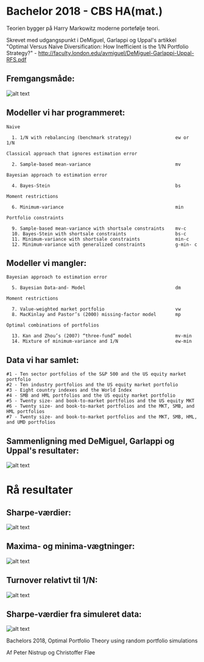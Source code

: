 # Bachelor 2018 - CBS HA(mat.)

Teorien bygger på Harry Markowitz moderne portefølje teori.

Skrevet med udgangspunkt i DeMiguel, Garlappi og Uppal's artikkel "Optimal Versus Naive Diversification:
How Inefficient is the 1/N Portfolio Strategy?" - http://faculty.london.edu/avmiguel/DeMiguel-Garlappi-Uppal-RFS.pdf

## Fremgangsmåde:

![alt text](https://i.imgur.com/30MzHSK.png)

## Modeller vi har programmeret:

```
Naive
  
  1. 1/N with rebalancing (benchmark strategy)                ew or 1/N
  
Classical approach that ignores estimation error
  
  2. Sample-based mean-variance                               mv
  
Bayesian approach to estimation error
  
  4. Bayes-Stein                                              bs
  
Moment restrictions
  
  6. Minimum-variance                                         min
  
Portfolio constraints
  
  9. Sample-based mean-variance with shortsale constraints    mv-c
  10. Bayes-Stein with shortsale constraints                  bs-c
  11. Minimum-variance with shortsale constraints             min-c
  12. Minimum-variance with generalized constraints           g-min- c
```

## Modeller vi mangler:

```
Bayesian approach to estimation error
  
  5. Bayesian Data-and- Model                                 dm

Moment restrictions
  
  7. Value-weighted market portfolio                          vw
  8. MacKinlay and Pastor’s (2000) missing-factor model       mp
  
Optimal combinations of portfolios
  
  13. Kan and Zhou’s (2007) “three-fund” model                mv-min
  14. Mixture of minimum-variance and 1/N                     ew-min
```

## Data vi har samlet:

```
#1 - Ten sector portfolios of the S&P 500 and the US equity market portfolio
#2 - Ten industry portfolios and the US equity market portfolio
#3 - Eight country indexes and the World Index
#4 - SMB and HML portfolios and the US equity market portfolio
#5 - Twenty size- and book-to-market portfolios and the US equity MKT
#6 - Twenty size- and book-to-market portfolios and the MKT, SMB, and HML portfolios
#7 - Twenty size- and book-to-market portfolios and the MKT, SMB, HML, and UMD portfolios
```

## Sammenligning med DeMiguel, Garlappi og Uppal's resultater:

![alt text](https://i.imgur.com/gnO3oT3.png)

# Rå resultater

## Sharpe-værdier:

![alt text](https://i.imgur.com/O8YxgcV.png)

## Maxima- og minima-vægtninger:

![alt text](https://i.imgur.com/fRMZ1dz.png)

## Turnover relativt til 1/N:

![alt text](https://i.imgur.com/ZDk9jLC.png)

## Sharpe-værdier fra simuleret data:

![alt text](https://i.imgur.com/bZ7ik9Q.png)

Bachelors 2018, Optimal Portfolio Theory using random portfolio simulations

Af Peter Nistrup og Christoffer Fløe

